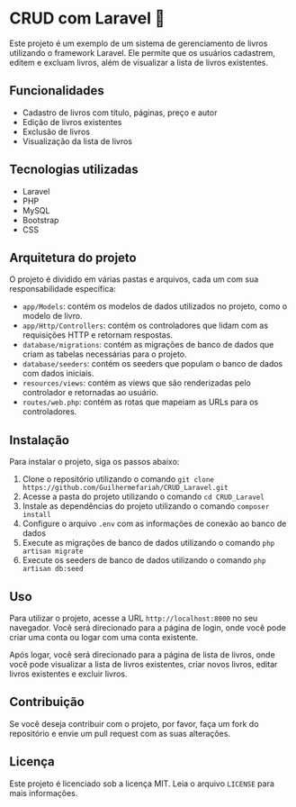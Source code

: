 # CRUD com Laravel 🐘

Este projeto é um exemplo de um sistema de gerenciamento de livros utilizando o framework Laravel. Ele permite que os usuários cadastrem, editem e excluam livros, além de visualizar a lista de livros existentes.

## Funcionalidades

*   Cadastro de livros com título, páginas, preço e autor
*   Edição de livros existentes
*   Exclusão de livros
*   Visualização da lista de livros

## Tecnologias utilizadas

*   Laravel
*   PHP
*   MySQL
*   Bootstrap
*   CSS

## Arquitetura do projeto

O projeto é dividido em várias pastas e arquivos, cada um com sua responsabilidade específica:

*   `app/Models`: contém os modelos de dados utilizados no projeto, como o modelo de livro.
*   `app/Http/Controllers`: contém os controladores que lidam com as requisições HTTP e retornam respostas.
*   `database/migrations`: contém as migrações de banco de dados que criam as tabelas necessárias para o projeto.
*   `database/seeders`: contém os seeders que populam o banco de dados com dados iniciais.
*   `resources/views`: contém as views que são renderizadas pelo controlador e retornadas ao usuário.
*   `routes/web.php`: contém as rotas que mapeiam as URLs para os controladores.

## Instalação

Para instalar o projeto, siga os passos abaixo:

1.  Clone o repositório utilizando o comando `git clone https://github.com/Guilhermefariah/CRUD_Laravel.git`
2.  Acesse a pasta do projeto utilizando o comando `cd CRUD_Laravel`
3.  Instale as dependências do projeto utilizando o comando `composer install`
4.  Configure o arquivo `.env` com as informações de conexão ao banco de dados
5.  Execute as migrações de banco de dados utilizando o comando `php artisan migrate`
6.  Execute os seeders de banco de dados utilizando o comando `php artisan db:seed`

## Uso

Para utilizar o projeto, acesse a URL `http://localhost:8000` no seu navegador. Você será direcionado para a página de login, onde você pode criar uma conta ou logar com uma conta existente.

Após logar, você será direcionado para a página de lista de livros, onde você pode visualizar a lista de livros existentes, criar novos livros, editar livros existentes e excluir livros.

## Contribuição

Se você deseja contribuir com o projeto, por favor, faça um fork do repositório e envie um pull request com as suas alterações.

## Licença

Este projeto é licenciado sob a licença MIT. Leia o arquivo `LICENSE` para mais informações.